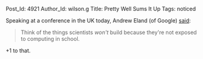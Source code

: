 Post_Id: 4921
Author_Id: wilson.g
Title: Pretty Well Sums It Up
Tags: noticed

<p>Speaking at a conference in the UK today, Andrew Eland (of Google) <a href="https://twitter.com/sashalaundy/status/213649321332195332">said</a>:</p>
<blockquote><p>Think of the things scientists <em>won't</em> build because they're not exposed to computing in school.</p></blockquote>
<p>+1 to that.</p>
